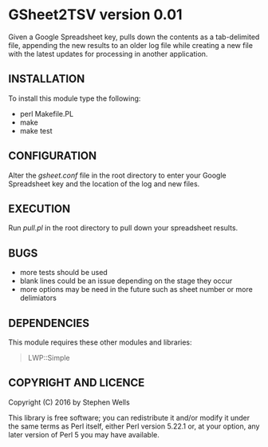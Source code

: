 # GSheet2TSV version 0.01

Given a Google Spreadsheet key, pulls down the contents as a tab-delimited
file, appending the new results to an older log file while creating a new
file with the latest updates for processing in another application.

## INSTALLATION

To install this module type the following:

*   perl Makefile.PL
*   make
*   make test

## CONFIGURATION

Alter the _gsheet.conf_ file in the root directory to enter your Google
Spreadsheet key and the location of the log and new files.

## EXECUTION

Run _pull.pl_ in the root directory to pull down your spreadsheet results.

## BUGS

* more tests should be used
* blank lines could be an issue depending on the stage they occur
* more options may be need in the future such as sheet number or more delimiators

## DEPENDENCIES

This module requires these other modules and libraries:

>  LWP::Simple

## COPYRIGHT AND LICENCE

Copyright (C) 2016 by Stephen Wells

This library is free software; you can redistribute it and/or modify
it under the same terms as Perl itself, either Perl version 5.22.1 or,
at your option, any later version of Perl 5 you may have available.


